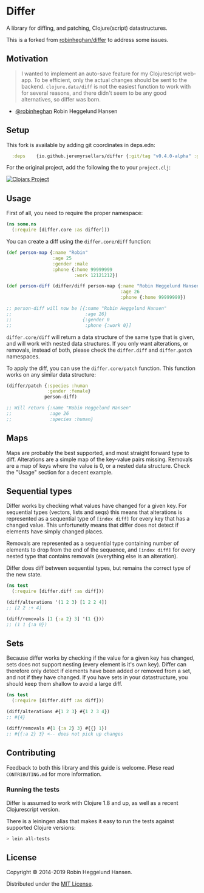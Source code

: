 # Differ

A library for diffing, and patching, Clojure(script) datastructures.

This is a forked from [robinheghan/differ](https://github.com/robinheghan/differ) to address some issues.

## Motivation

> I wanted to implement an auto-save feature for my Clojurescript web-app. To be efficient, only the actual changes should be sent to the backend. `clojure.data/diff` is not the easiest function to work with for several reasons, and there didn't seem to be any good alternatives, so differ was born.

- [@robinheghan](https://github.com/robinheghan) Robin Heggelund Hansen

## Setup

This fork is available by adding git coordinates in deps.edn:

```clojure
  :deps    {io.github.jeremyrsellars/differ {:git/tag "v0.4.0-alpha" :git/sha "17e0b343bb636d8a397673cc3fbb5e70e01a5fd7"}}
```

For the original project, add the following the to your `project.clj`:

[![Clojars Project](http://clojars.org/differ/latest-version.svg)](http://clojars.org/differ)

## Usage

First of all, you need to require the proper namespace:

```clojure
(ns some.ns
  (:require [differ.core :as differ]))
```

You can create a diff using the `differ.core/diff` function:

```clojure
(def person-map {:name "Robin"
                 :age 25
                 :gender :male
                 :phone {:home 99999999
                         :work 12121212})

(def person-diff (differ/diff person-map {:name "Robin Heggelund Hansen"
                                          :age 26
                                          :phone {:home 99999999})

;; person-diff will now be [{:name "Robin Heggelund Hansen"
;;                           :age 26}
;;                          {:gender 0
;;                           :phone {:work 0}]
```

`differ.core/diff` will return a data structure of the same type that is given, and will work with nested data structures. If you only want alterations, or removals, instead of both, please check the `differ.diff` and `differ.patch` namespaces.

To apply the diff, you can use the `differ.core/patch` function. This function works on any similar data structure:

```clojure
(differ/patch {:species :human
               :gender :female}
              person-diff)

;; Will return {:name "Robin Heggelund Hansen"
;;              :age 26
;;              :species :human}
```

## Maps

Maps are probably the best supported, and most straight forward type to diff. Alterations are a simple map of the key-value pairs missing. Removals are a map of keys where the value is 0, or a nested data structure. Check the "Usage" section for a decent example.

## Sequential types

Differ works by checking what values have changed for a given key. For sequential types (vectors, lists and seqs) this means that alterations is represented as a sequential type of `[index diff]` for every key that has a changed value. This unfortunetly means that differ does not detect if elements have simply changed places.

Removals are represented as a sequential type containing number of elements to drop from the end of the sequence, and `[index diff]` for every nested type that contains removals (everything else is an alteration).

Differ does diff between sequential types, but remains the correct type of the new state.

```clojure
(ns test
  (:require [differ.diff :as diff]))

(diff/alterations '(1 2 3) [1 2 2 4])
;; [2 2 :+ 4]

(diff/removals [1 {:a 2} 3] '(1 {}))
;; (1 1 {:a 0})
```

## Sets

Because differ works by checking if the value for a given key has changed, sets does not support nesting (every element is it's own key). Differ can therefore only detect if elements have been added or removed from a set, and not if they have changed. If you have sets in your datastructure, you should keep them shallow to avoid a large diff.

```clojure
(ns test
  (:require [differ.diff :as diff]))

(diff/alterations #{1 2 3} #{1 2 3 4})
;; #{4}

(diff/removals #{1 {:a 2} 3} #{{} 1})
;; #{{:a 2} 3} <-- does not pick up changes
```

## Contributing

Feedback to both this library and this guide is welcome. Plese read `CONTRIBUTING.md` for more information.

### Running the tests

Differ is assumed to work with Clojure 1.8 and up, as well as a recent Clojurescript version.

There is a leiningen alias that makes it easy to run the tests against supported Clojure versions:

```bash
> lein all-tests
```

## License

Copyright © 2014-2019 Robin Heggelund Hansen.

Distributed under the [MIT License](http://opensource.org/licenses/MIT).
